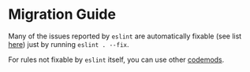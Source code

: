 # Migration Guide

Many of the issues reported by `eslint` are automatically fixable (see list [here](http://eslint.org/docs/rules/)) just by running
`eslint . --fix`.

For rules not fixable by `eslint` itself, you can use other [codemods](https://github.com/cpojer/js-codemod/).
